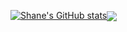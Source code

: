 [![Shane's GitHub stats](https://github-readme-stats.vercel.app/api?username=shane555)](https://github.com/shane555/github-readme-stats)<span><img align="center" src="https://github-readme-stats.vercel.app/api/top-langs/?username=Shane555&langs_count=6&theme=nord&layout=compact" /></span>

